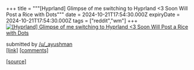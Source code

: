 +++
title = """[Hyprland] Glimpse of me switching to Hyprland <3 Soon Will Post a Rice with Dots"""
date = 2024-10-21T17:54:30.000Z
expiryDate = 2024-10-21T17:54:30.000Z
tags = ["reddit","wm"]
+++
[![[Hyprland] Glimpse of me switching to Hyprland <3 Soon Will Post a Rice with Dots](https://external-preview.redd.it/YTRsNDFhM2RlNXdkMT_bFLiEhV_CjeNkxXmTyQdUM29Ku7j3UabWIbByg7qk.png?width=640&crop=smart&auto=webp&s=5f457b297cab6f09059fb438237a2fed34e14232 "[Hyprland] Glimpse of me switching to Hyprland <3 Soon Will Post a Rice with Dots")](https://www.reddit.com/r/unixporn/comments/1g8w2lr/hyprland_glimpse_of_me_switching_to_hyprland_3/)

submitted by [/u/\_ayushman](https://www.reddit.com/user/_ayushman)  
[\[link\]](https://v.redd.it/8c0woj6de5wd1) [\[comments\]](https://www.reddit.com/r/unixporn/comments/1g8w2lr/hyprland_glimpse_of_me_switching_to_hyprland_3/)

[[source]](https://www.reddit.com/r/unixporn/comments/1g8w2lr/hyprland_glimpse_of_me_switching_to_hyprland_3/)
